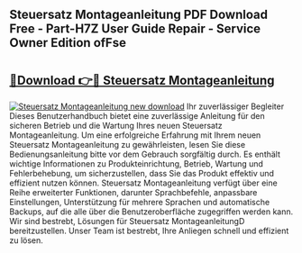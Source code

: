 ## Steuersatz Montageanleitung PDF Download Free - Part-H7Z User Guide Repair - Service Owner Edition ofFse

# <h2><a href="http://df71qtu.blite.top/?on=Steuersatz+Montageanleitung">🔗Download 👉🔴 Steuersatz Montageanleitung</a></h2>

[![Steuersatz Montageanleitung new download](https://i.imgur.com/lujVjoI.png)](http://df71qtu.blite.top/?on=Steuersatz+Montageanleitung)
Ihr zuverlässiger Begleiter Dieses Benutzerhandbuch bietet eine zuverlässige Anleitung für den sicheren Betrieb und die Wartung Ihres neuen Steuersatz Montageanleitung. Um eine erfolgreiche Erfahrung mit Ihrem neuen Steuersatz Montageanleitung zu gewährleisten, lesen Sie diese Bedienungsanleitung bitte vor dem Gebrauch sorgfältig durch. Es enthält wichtige Informationen zu Produkteinrichtung, Betrieb, Wartung und Fehlerbehebung, um sicherzustellen, dass Sie das Produkt effektiv und effizient nutzen können. Steuersatz Montageanleitung verfügt über eine Reihe erweiterter Funktionen, darunter Sprachbefehle, anpassbare Einstellungen, Unterstützung für mehrere Sprachen und automatische Backups, auf die alle über die Benutzeroberfläche zugegriffen werden kann. Wir sind bestrebt, Lösungen für Steuersatz MontageanleitungD bereitzustellen. Unser Team ist bestrebt, Ihre Anliegen schnell und effizient zu lösen.
